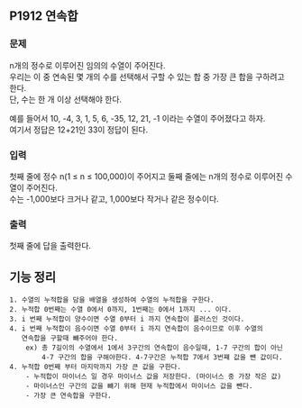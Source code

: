 ## P1912 연속합

### 문제
n개의 정수로 이루어진 임의의 수열이 주어진다.   
우리는 이 중 연속된 몇 개의 수를 선택해서 구할 수 있는 합 중 가장 큰 합을 구하려고 한다.   
단, 수는 한 개 이상 선택해야 한다.

예를 들어서 10, -4, 3, 1, 5, 6, -35, 12, 21, -1 이라는 수열이 주어졌다고 하자.   
여기서 정답은 12+21인 33이 정답이 된다.

### 입력
첫째 줄에 정수 n(1 ≤ n ≤ 100,000)이 주어지고 둘째 줄에는 n개의 정수로 이루어진 수열이 주어진다.   
수는 -1,000보다 크거나 같고, 1,000보다 작거나 같은 정수이다.

### 출력
첫째 줄에 답을 출력한다.

## 기능 정리

    1. 수열의 누적합을 담을 배열을 생성하여 수열의 누적합을 구한다.
    2. 누적합 0번째는 수열 0에서 0까지, 1번째는 0에서 1까지 ... 이다.
    3. i 번째 누적합이 양수이면 수열 0부터 i 까지 연속합이 플러스인 것이다.
    4. i 번째 누적합이 음수이면 수열 0부터 i 까지 연속합이 음수이므로 이후 수열의
       연속합을 구할때 뺴주어야 한다.
        ex) 총 7길이의 수열에서 1에서 3구간의 연속합이 음수일때, 1-7 구간의 합이 아닌
            4-7 구간의 합을 구해야한다. 4-7구간은 누적합 7에서 3번쨰 값을 뺸 값이다.
    4. 누적합 0번째 부터 마지막까지 가장 큰 값을 구한다.
        - 누적합이 마이너스 일 경우 마이너스 값을 저장한다. (마이너스 중 가장 작은 값)
        - 마이너스인 구간의 값을 뺴기 위해 현재 누적합에서 마이너스 값을 뺸다.
        - 가장 큰 연속합을 구한다.